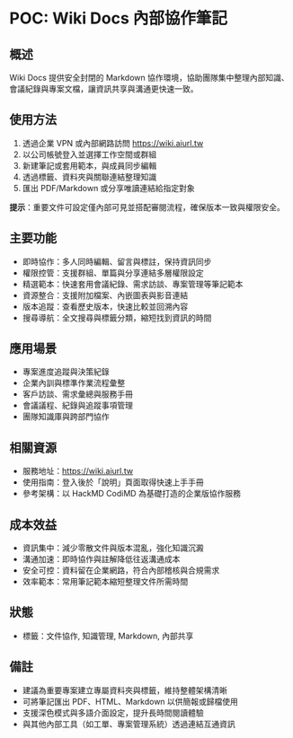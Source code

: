 # POC: Wiki Docs 內部協作筆記

## 概述
Wiki Docs 提供安全封閉的 Markdown 協作環境，協助團隊集中整理內部知識、會議紀錄與專案文檔，讓資訊共享與溝通更快速一致。

## 使用方法
1. 透過企業 VPN 或內部網路訪問 https://wiki.aiurl.tw
2. 以公司帳號登入並選擇工作空間或群組
3. 新建筆記或套用範本，與成員同步編輯
4. 透過標籤、資料夾與關聯連結整理知識
5. 匯出 PDF/Markdown 或分享唯讀連結給指定對象

**提示**：重要文件可設定僅內部可見並搭配審閱流程，確保版本一致與權限安全。

## 主要功能
- 即時協作：多人同時編輯、留言與標註，保持資訊同步
- 權限控管：支援群組、單篇與分享連結多層權限設定
- 精選範本：快速套用會議紀錄、需求訪談、專案管理等筆記範本
- 資源整合：支援附加檔案、內嵌圖表與影音連結
- 版本追蹤：查看歷史版本，快速比較並回溯內容
- 搜尋導航：全文搜尋與標籤分類，縮短找到資訊的時間

## 應用場景
- 專案進度追蹤與決策紀錄
- 企業內訓與標準作業流程彙整
- 客戶訪談、需求彙總與服務手冊
- 會議議程、紀錄與追蹤事項管理
- 團隊知識庫與跨部門協作

## 相關資源
- 服務地址：https://wiki.aiurl.tw
- 使用指南：登入後於「說明」頁面取得快速上手手冊
- 參考架構：以 HackMD CodiMD 為基礎打造的企業版協作服務

## 成本效益
- 資訊集中：減少零散文件與版本混亂，強化知識沉澱
- 溝通加速：即時協作與註解降低往返溝通成本
- 安全可控：資料留在企業網路，符合內部稽核與合規需求
- 效率範本：常用筆記範本縮短整理文件所需時間

## 狀態
- 標籤：文件協作, 知識管理, Markdown, 內部共享

## 備註
- 建議為重要專案建立專屬資料夾與標籤，維持整體架構清晰
- 可將筆記匯出 PDF、HTML、Markdown 以供簡報或歸檔使用
- 支援深色模式與多語介面設定，提升長時間閱讀體驗
- 與其他內部工具（如工單、專案管理系統）透過連結互通資訊
